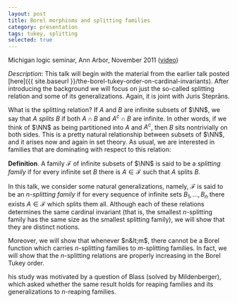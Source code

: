 ```yaml
---
layout: post
title: Borel morphisms and splitting families
category: presentation
tags: tukey, splitting
selected: true
---
```


Michigan logic seminar, Ann Arbor, November 2011 ([video](http://vimeo.com/33577652))<!--more-->

*Description*: This talk will begin with the material from the earlier talk posted [here]({{ site.baseurl }}/the-borel-tukey-order-on-cardinal-invariants). After introducing the background we will focus on just the so-called splitting relation and some of its generalizations. Again, it is joint with Juris Steprāns.

What is the splitting relation?  If $A$ and $B$ are infinite subsets of $\NN$, we say that $A$ *splits* $B$ if both $A\cap B$ and $A^c\cap B$ are infinite.  In other words, if we think of $\NN$ as being partitioned into $A$ and $A^c$, then $B$ sits nontrivially on both sides.  This is a pretty natural relationship between subsets of $\NN$, and it arises now and again in set theory.  As usual, we are interested in families that are dominating with respect to this relation:

**Definition**. A family $\mathcal F$ of infinite subsets of $\NN$ is said to be a *splitting family* if for every infinite set $B$ there is $A\in\mathcal F$ such that $A$ splits $B$.

In this talk, we consider some natural generalizations, namely, $\mathcal F$ is said to be an *$n$-splitting family* if for every sequence of infinite sets $B_1,\ldots,B_n$ there exists $A\in\mathcal F$ which splits them all.  Although each of these relations determines the same cardinal invariant (that is, the smallest $n$-splitting family has the same size as the smallest splitting family), we will show that they are distinct notions.

Moreover, we will show that whenever $n&lt;m$, there cannot be a Borel function which carries $n$-splitting families to $m$-splitting families.  In fact, we will show that the $n$-splitting relations are properly increasing in the Borel Tukey order.

his study was motivated by a question of Blass (solved by Mildenberger), which asked whether the same result holds for reaping families and its generalizations to $n$-reaping families.
